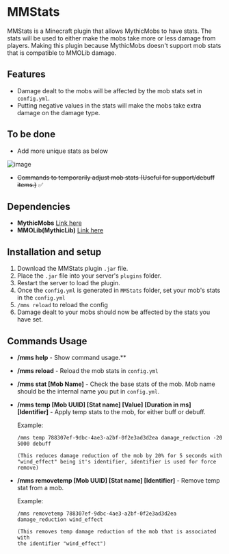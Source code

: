 
# MMStats

MMStats is a Minecraft plugin that allows MythicMobs to have stats. The stats will be used to either make the mobs take more or less damage from players. Making this plugin because MythicMobs doesn't support mob stats that is compatible to MMOLib damage.

## Features
- Damage dealt to the mobs will be affected by the mob stats set in `config.yml`.
- Putting negative values in the stats will make the mobs take extra damage on the damage type.

## To be done
- Add more unique stats as below

![image](https://github.com/user-attachments/assets/c15633ca-5eb9-4bd5-abf1-78fc3cf24a9e)

- ~~Commands to temporarily adjust mob stats (Useful for support/debuff items.)~~ ✅


## Dependencies

- **MythicMobs** [Link here](https://mythiccraft.io/index.php?resources/mythicmobs.1/)
- **MMOLib(MythicLib)** [Link here](https://www.spigotmc.org/resources/mmolib-mythiclib.90306/)

## Installation and setup

1. Download the MMStats plugin `.jar` file.
2. Place the `.jar` file into your server's `plugins` folder.
3. Restart the server to load the plugin.
4. Once the `config.yml` is generated in `MMStats` folder, set your mob's stats in the `config.yml`
5. `/mms reload` to reload the config
6. Damage dealt to your mobs should now be affected by the stats you have set.

## Commands Usage
- **/mms help** - Show command usage.**
- **/mms reload** - Reload the mob stats in `config.yml`
- **/mms stat [Mob Name]** - Check the base stats of the mob. Mob name should be the internal name you put in `config.yml`.
- **/mms temp [Mob UUID] [Stat name] [Value] [Duration in ms] [Identifier]** - Apply temp stats to the mob, for either buff or debuff.
  
  Example:
  ```
  /mms temp 788307ef-9dbc-4ae3-a2bf-0f2e3ad3d2ea damage_reduction -20 5000 debuff
  
  (This reduces damage reduction of the mob by 20% for 5 seconds with
  "wind_effect" being it's identifier, identifier is used for force remove)
  ```

- **/mms removetemp [Mob UUID] [Stat name] [Identifier]** - Remove temp stat from a mob.
  
  Example:
  ```
  /mms removetemp 788307ef-9dbc-4ae3-a2bf-0f2e3ad3d2ea damage_reduction wind_effect
    
  (This removes temp damage reduction of the mob that is associated with
  the identifier "wind_effect")
  ```

  